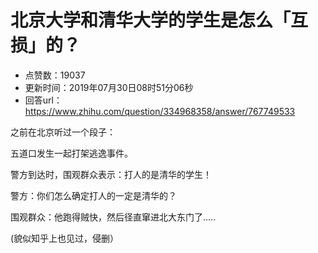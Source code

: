 # 北京大学和清华大学的学生是怎么「互损」的？
- 点赞数：19037
- 更新时间：2019年07月30日08时51分06秒
- 回答url：https://www.zhihu.com/question/334968358/answer/767749533
<body>
 <p data-pid="--hy6LFe">之前在北京听过一个段子：</p>
 <p data-pid="Jc2u-MaD">五道口发生一起打架逃逸事件。</p>
 <p data-pid="NOL_SFfE">警方到达时，围观群众表示：打人的是清华的学生！</p>
 <p data-pid="Nc8j9_ET">警方：你们怎么确定打人的一定是清华的？</p>
 <p data-pid="zBCD0GfZ">围观群众：他跑得贼快，然后径直窜进北大东门了.....</p>
 <p data-pid="preEf9yF">(貌似知乎上也见过，侵删）</p>
</body>